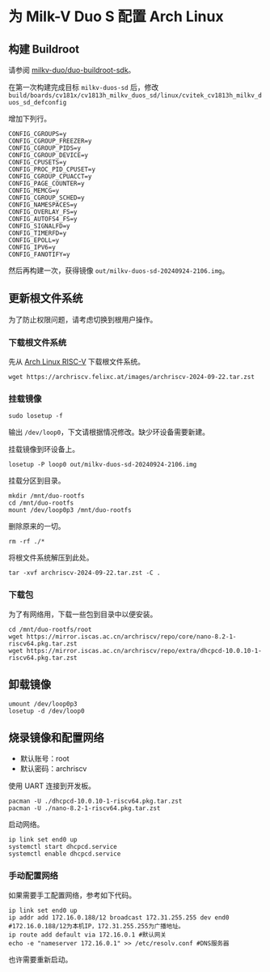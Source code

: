 # 为 Milk-V Duo S 配置 Arch Linux

## 构建 Buildroot

请参阅 [milkv-duo/duo-buildroot-sdk](https://github.com/milkv-duo/duo-buildroot-sdk)。

在第一次构建完成目标 `milkv-duos-sd` 后，修改 `build/boards/cv181x/cv1813h_milkv_duos_sd/linux/cvitek_cv1813h_milkv_duos_sd_defconfig`

增加下列行。

```
CONFIG_CGROUPS=y
CONFIG_CGROUP_FREEZER=y
CONFIG_CGROUP_PIDS=y
CONFIG_CGROUP_DEVICE=y
CONFIG_CPUSETS=y
CONFIG_PROC_PID_CPUSET=y
CONFIG_CGROUP_CPUACCT=y
CONFIG_PAGE_COUNTER=y
CONFIG_MEMCG=y
CONFIG_CGROUP_SCHED=y
CONFIG_NAMESPACES=y
CONFIG_OVERLAY_FS=y
CONFIG_AUTOFS4_FS=y
CONFIG_SIGNALFD=y
CONFIG_TIMERFD=y
CONFIG_EPOLL=y
CONFIG_IPV6=y
CONFIG_FANOTIFY=y
```

然后再构建一次，获得镜像 `out/milkv-duos-sd-20240924-2106.img`。

## 更新根文件系统

为了防止权限问题，请考虑切换到根用户操作。

### 下载根文件系统

先从 [Arch Linux RISC-V](https://archriscv.felixc.at/) 下载根文件系统。

```
wget https://archriscv.felixc.at/images/archriscv-2024-09-22.tar.zst
```

### 挂载镜像

```
sudo losetup -f
```

输出 `/dev/loop0`，下文请根据情况修改。缺少环设备需要新建。

挂载镜像到环设备上。

```
losetup -P loop0 out/milkv-duos-sd-20240924-2106.img
```

挂载分区到目录。

```
mkdir /mnt/duo-rootfs
cd /mnt/duo-rootfs
mount /dev/loop0p3 /mnt/duo-rootfs
```

删除原来的一切。

```
rm -rf ./*
```

将根文件系统解压到此处。

```
tar -xvf archriscv-2024-09-22.tar.zst -C .
```

### 下载包

为了有网络用，下载一些包到目录中以便安装。

```
cd /mnt/duo-rootfs/root
wget https://mirror.iscas.ac.cn/archriscv/repo/core/nano-8.2-1-riscv64.pkg.tar.zst
wget https://mirror.iscas.ac.cn/archriscv/repo/extra/dhcpcd-10.0.10-1-riscv64.pkg.tar.zst
```

## 卸载镜像

```
umount /dev/loop0p3
losetup -d /dev/loop0
```

## 烧录镜像和配置网络

- 默认账号：root
- 默认密码：archriscv

使用 UART 连接到开发板。

```
pacman -U ./dhcpcd-10.0.10-1-riscv64.pkg.tar.zst
pacman -U ./nano-8.2-1-riscv64.pkg.tar.zst
```

启动网络。

```
ip link set end0 up
systemctl start dhcpcd.service
systemctl enable dhcpcd.service
```

### 手动配置网络

如果需要手工配置网络，参考如下代码。

```
ip link set end0 up
ip addr add 172.16.0.188/12 broadcast 172.31.255.255 dev end0 #172.16.0.188/12为本机IP，172.31.255.255为广播地址。
ip route add default via 172.16.0.1 #默认网关
echo -e "nameserver 172.16.0.1" >> /etc/resolv.conf #DNS服务器
```

也许需要重新启动。
